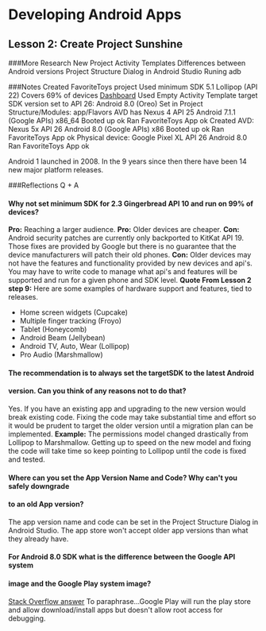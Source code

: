 # Developing Android Apps

## Lesson 2: Create Project Sunshine

###More Research
New Project Activity Templates
Differences between Android versions
Project Structure Dialog in Android Studio
Runing adb



###Notes
Created FavoriteToys project
	Used minimum SDK 5.1 Lollipop (API 22)
		Covers 69% of devices
		[Dashboard](https://developer.android.com/about/dashboards/index.html)
	Used Empty Activity Template
	target SDK version set to API 26: Android 8.0 (Oreo)
		Set in Project Structure/Modules: app/Flavors
	AVD has Nexus 4 API 25 Android 7.1.1 (Google APIs) x86_64
		Booted up ok
		Ran FavoriteToys App ok
	Created AVD: Nexus 5x API 26 Android 8.0 (Google APIs) x86
		Booted up ok
		Ran FavoriteToys App ok
	Physical device: Google Pixel XL API 26 Android 8.0
		Ran FavoriteToys App ok
	
Android 1 launched in 2008. In the 9 years since then there have been 14 new major
platform releases.



###Reflections Q + A
#### Why not set minimum SDK for 2.3 Gingerbread API 10 and run on 99% of devices?

**Pro:** Reaching a larger audience.
**Pro:** Older devices are cheaper.
**Con:** Android security patches are currently only backported to KitKat API 19.
Those fixes are provided by Google but there is no guarantee that the device
manufacturers will patch their old phones.
**Con:** Older devices may not have the features and functionality provided by new
devices and api's. You may have to write code to manage what api's and features
will be supported and run for a given phone and SDK level.
**Quote From Lesson 2 step 9:**
Here are some examples of hardware support and features, tied to releases.
* Home screen widgets (Cupcake)
* Multiple finger tracking (Froyo)
* Tablet (Honeycomb)
* Android Beam (Jellybean)
* Android TV, Auto, Wear (Lollipop)
* Pro Audio (Marshmallow)


#### The recommendation is to always set the targetSDK to the latest Android
#### version. Can you think of any reasons not to do that?

Yes. If you have an existing app and upgrading to the new version would break
existing code. Fixing the code may take substantial time and effort so it would
be prudent to target the older version until a migration plan can be implemented.
**Example:** The permissions model changed drastically from Lollipop to
Marshmallow. Getting up to speed on the new model and fixing the code will
take time so keep pointing to Lollipop until the code is fixed and tested.


#### Where can you set the App Version Name and Code? Why can't you safely downgrade
#### to an old App version?

The app version name and code can be set in the Project Structure Dialog in Android
Studio. The app store won't accept older app versions than what they already
have.


#### For Android 8.0 SDK what is the difference between the Google API system
#### image and the Google Play system image?

[Stack Overflow answer](https://stackoverflow.com/questions/45664516/difference-between-google-api-intel-x86-atom-and-google-play-intel-x86-atom-syte)
To paraphrase...Google Play will run the play store and allow download/install
apps but doesn't allow root access for debugging.
 